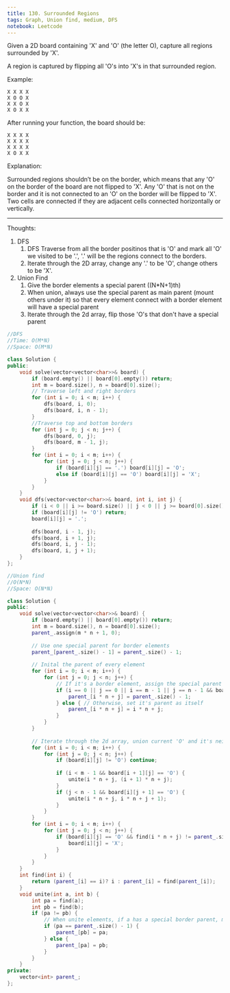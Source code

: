 ```yaml
---
title: 130. Surrounded Regions
tags: Graph, Union find, medium, DFS
notebook: Leetcode
---
```


Given a 2D board containing 'X' and 'O' (the letter O), capture all regions surrounded by 'X'.

A region is captured by flipping all 'O's into 'X's in that surrounded region.

Example:
```
X X X X
X O O X
X X O X
X O X X
```
After running your function, the board should be:
```
X X X X
X X X X
X X X X
X O X X
```
Explanation:

Surrounded regions shouldn’t be on the border, which means that any 'O' on the border of the board are not flipped to 'X'. Any 'O' that is not on the border and it is not connected to an 'O' on the border will be flipped to 'X'. Two cells are connected if they are adjacent cells connected horizontally or vertically.

----------
Thoughts:
1. DFS
   1. DFS Traverse from all the border positinos that is 'O' and mark all 'O' we visited to be '.', '.' will be the regions connect to the borders.
   2. Iterate through the 2D array, change any '.' to be 'O', change others to be 'X'.
2. Union Find
   1. Give the border elements a special parent ((N*N+1)th)
   2. When union, always use the special parent as main parent (mount others under it) so that every element connect with a border element will have a special parent
   3. Iterate through the 2d array, flip those 'O's that don't have a special parent
```c++
//DFS
//Time: O(M*N)
//Space: O(M*N)

class Solution {
public:
    void solve(vector<vector<char>>& board) {
        if (board.empty() || board[0].empty()) return;
        int m = board.size(), n = board[0].size();
        // Traverse left and right borders
        for (int i = 0; i < m; i++) {
            dfs(board, i, 0);
            dfs(board, i, n - 1);
        }
        //Traverse top and bottom borders
        for (int j = 0; j < n; j++) {
            dfs(board, 0, j);
            dfs(board, m - 1, j);
        }
        for (int i = 0; i < m; i++) {
            for (int j = 0; j < n; j++) {
                if (board[i][j] == '.') board[i][j] = 'O';
                else if (board[i][j] == 'O') board[i][j] = 'X';
            }
        }
    }
    void dfs(vector<vector<char>>& board, int i, int j) {
        if (i < 0 || i >= board.size() || j < 0 || j >= board[0].size()) return;
        if (board[i][j] != 'O') return;
        board[i][j] = '.';
        
        dfs(board, i - 1, j);
        dfs(board, i + 1, j);
        dfs(board, i, j - 1);
        dfs(board, i, j + 1);
    }
};
```
```c++
//Union find
//O(N*N)
//Space: O(N*N)

class Solution {
public:
    void solve(vector<vector<char>>& board) {
        if (board.empty() || board[0].empty()) return;
        int m = board.size(), n = board[0].size();
        parent_.assign(m * n + 1, 0);
        
        // Use one special parent for border elements
        parent_[parent_.size() - 1] = parent_.size() - 1;
        
        // Inital the parent of every element
        for (int i = 0; i < m; i++) {
            for (int j = 0; j < n; j++) {
                // If it's a border element, assign the special parent to it 
                if (i == 0 || j == 0 || i == m - 1 || j == n - 1 && board[i][j] == 'O') {
                    parent_[i * n + j] = parent_.size() - 1;
                } else { // Otherwise, set it's parent as itself
                    parent_[i * n + j] = i * n + j;
                }
            }
        }
        
        // Iterate through the 2d array, union current 'O' and it's neighbors on right side and below if they are also a 'O'
        for (int i = 0; i < m; i++) {
            for (int j = 0; j < n; j++) {
                if (board[i][j] != 'O') continue;
                
                if (i < m - 1 && board[i + 1][j] == 'O') {
                    unite(i * n + j, (i + 1) * n + j);
                }
                if (j < n - 1 && board[i][j + 1] == 'O') {
                    unite(i * n + j, i * n + j + 1);
                }
            }
        }
        for (int i = 0; i < m; i++) {
            for (int j = 0; j < n; j++) {
                if (board[i][j] == 'O' && find(i * n + j) != parent_.size() - 1) {
                    board[i][j] = 'X';
                }
            }
        }
    }
    int find(int i) {
        return (parent_[i] == i)? i : parent_[i] = find(parent_[i]);
    }
    void unite(int a, int b) {
        int pa = find(a);
        int pb = find(b);
        if (pa != pb) {
            // When unite elements, if a has a special border parent, mount b under this parent. 
            if (pa == parent_.size() - 1) {
                parent_[pb] = pa;
            } else {
                parent_[pa] = pb;
            }
        }
    }
private:
    vector<int> parent_;
};
```
